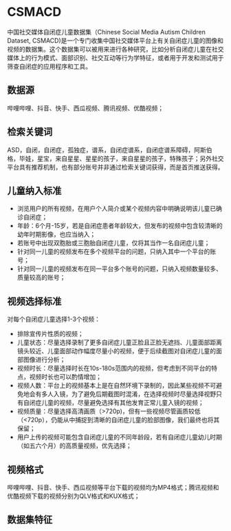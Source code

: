 # CSMACD
中国社交媒体自闭症儿童数据集（Chinese Social Media Autism Children Dataset, CSMACD)是一个专门收集中国社交媒体平台上有关自闭症儿童的图像和视频的数据集。这个数据集可以被用来进行各种研究，比如分析自闭症儿童在社交媒体上的行为模式、面部识别、社交互动等行为学特征，或者用于开发和测试用于筛查自闭症的应用程序和工具。

## 数据源
哔哩哔哩、抖音、快手、西瓜视频、腾讯视频、优酷视频；

## 检索关键词
ASD，自闭，自闭症，孤独症，谱系，自闭症谱系，自闭症谱系障碍，阿斯伯格，毕娃，星宝，来自星星、星星的孩子，来自星星的孩子，特殊孩子；另外社交平台具有推荐机制，也有部分账号并非通过检索关键词获得，而是首页推送获得。

## 儿童纳入标准
 * 浏览用户的所有视频，在用户个人简介或某个视频内容中明确说明该儿童已确诊自闭症；
 * 年龄：6个月-15岁，若是自闭症患者年龄较大，但发布的视频中包含较清晰的幼年时期影像，也应当纳入；
 * 若账号中出现双胞胎或三胞胎自闭症儿童，仅将其当作一名自闭症儿童；
 * 针对同一儿童的视频发布在多个视频平台的问题，只纳入其中一个平台的账号；
 * 针对同一儿童的视频发布在同一平台多个账号的问题，只纳入视频数量较多、质量较高的账号；

## 视频选择标准
对每个自闭症儿童选择1-3个视频：
 * 排除宣传片性质的视频；
 * 儿童状态：尽量选择录制了更多自闭症儿童正脸且正脸无遮挡、儿童面部距离镜头较近、儿童面部动作幅度尽量小的视频，便于后续截图对自闭症儿童的面部图像进行分析；
 * 视频时长：尽量选择时长在10s-180s范围内的视频，但考虑到不同平台的特点，视频时长也可以酌情增加；
 * 视频人数：平台上的视频基本上是在自然环境下录制的，因此某些视频不可避免地会有多人入镜，为了避免后期截图时混淆，在选择视频时尽量选择视野只有自闭症儿童的视频，尽量避免选择有其他发育正常儿童入镜的视频；
 * 视频质量：尽量选择高清画质（>720p)，但有一些视频尽管画质较低（<720p），仍能从中捕捉到清晰的自闭症儿童的脸部图像，我们最终也将其保留；
 * 用户上传的视频可能包含自闭症儿童的不同年龄段，若有自闭症儿童幼儿时期（如五六个月）的高质量视频，优先选择；

## 视频格式
哔哩哔哩、抖音、快手、西瓜视频等平台下载的视频均为MP4格式；腾讯视频和优酷视频下载的视频分别为QLV格式和KUX格式；

## 数据集特征


